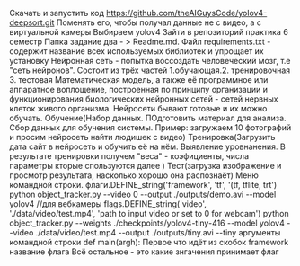 Скачать и запустить код https://github.com/theAIGuysCode/yolov4-deepsort.git
Поменять его, чтобы получал данные не с видео, а с виртуальной камеры
Выбираем yolov4
Зайти в репозиторий практика 6 семестр
Папка задание два - > Readme.md.
Файл requirements.txt - содержит название всех используемых библиотек и упрощает их установку
Нейронная сеть - попытка воссоздать человеческий мозг, т.е "сеть нейронов". Состоит из трёх частей 1.обучающая.2. тренировочная 3. тестовая Математическая модель, а также её программное или аппаратное воплощение, построенная по принципу организации и функционирования биологических нейронных сетей - сетей нервных клеток живого организма. Нейросети бывают готовые и их можно обучать.
Обучение(Набор данных. ПОдготовить материал для анализа. Сбор данных для обучения системы. Пример: загружаем 10 фотографий и просим нейросеть найти людишек с видео)
Тренировка(Загрузить дата сайт в нейросеть и обучить её на нём. Выявление уровнанения. В результате тренировки получем "веса" - коэфициенты, числа параметры кторые спользуются далее )
Тест(загрузка изображение и просмотр результата, насколько хорошо она распознаёт)
Меню командной строки. флаги.DEFINE_string('framework', 'tf', '(tf, tflite, trt') python object_tracker.py --video 0 --output ./outputs/demo.avi --model yolov4 //для вебкамеры flags.DEFINE_string('video', './data/video/test.mp4', 'path to input video or set to 0 for webcam') python object_tracker.py --weights ./checkpoints/yolov4-tiny-416 --model yolov4 --video ./data/video/test.mp4 --output ./outputs/tiny.avi --tiny аргументы командной строки def main(argh): Первое что идёт из скобок framework название флага Всё остальное - это какие знгачения принимает флаг
